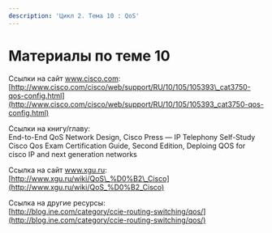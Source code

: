 ```yaml
---
description: 'Цикл 2. Тема 10 : QoS'
---
```


# Материалы по теме 10

Ссылки на сайт www.cisco.com:  
[http://www.cisco.com/cisco/web/support/RU/10/105/105393\_cat3750-qos-config.html](http://www.cisco.com/cisco/web/support/RU/10/105/105393_cat3750-qos-config.html)

Ссылки на книгу/главу:  
End-to-End QoS Network Design, Cisco Press — IP Telephony Self-Study Cisco Qos Exam Certification Guide, Second Edition, Deploing QOS for cisco IP and next generation networks

Ссылка на сайт www.xgu.ru:  
[http://www.xgu.ru/wiki/QoS\_%D0%B2\_Cisco](http://www.xgu.ru/wiki/QoS_%D0%B2_Cisco)

Ссылка на другие ресурсы:  
[http://blog.ine.com/category/ccie-routing-switching/qos/](http://blog.ine.com/category/ccie-routing-switching/qos/)  
  



